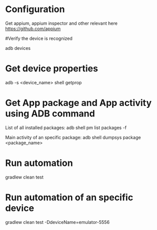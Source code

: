 # Configuration

Get appium, appium inspector and other relevant here https://github.com/appium

#Verify the device is recognized

adb devices

# Get device properties

adb -s <device_name> shell getprop

# Get App package and App activity using ADB command

List of all installed packages:
adb shell pm list packages -f

Main activity of an specific package:
adb shell dumpsys package <package_name>

# Run automation

gradlew clean test

# Run automation of an specific device

gradlew clean test -DdeviceName=emulator-5556
